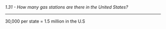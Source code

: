 *1.31 - How many gas stations are there in the United States?*
***
30,000 per state = 1.5 million in the U.S
